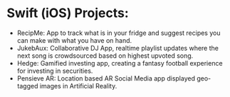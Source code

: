 # Swift (iOS) Projects:  

 - RecipMe: App to track what is in your fridge and suggest recipes you can make with what you have on hand.   
 - JukebAux: Collaborative DJ App, realtime playlist updates where the next song is crowdsourced based on highest upvoted song.   
 - Hedge: Gamified investing app, creating a fantasy football experience for investing in securities.   
 - Pensieve AR: Location based AR Social Media app displayed geo-tagged images in Artificial Reality. 

